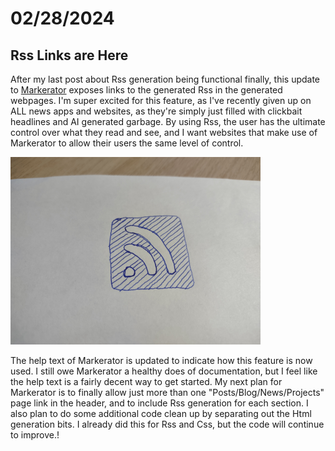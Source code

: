# 02/28/2024

## Rss Links are Here

After my last post about Rss generation being functional finally, this update to [Markerator](https://github.com/benpocalypse/Markerator) exposes links to the generated Rss in the generated webpages. I'm super excited for this feature, as I've recently given up on ALL news apps and websites, as they're simply just filled with clickbait headlines and AI generated garbage. By using Rss, the user has the ultimate control over what they read and see, and I want websites that make use of Markerator to allow their users the same level of control.

<img src="../images/hand_drawn_rss_logo.png" alt="Hand drawn Rss logo" />

The help text of Markerator is updated to indicate how this feature is now used. I still owe Markerator a healthy does of documentation, but I feel like the help text is a fairly decent way to get started. My next plan for Markerator is to finally allow just more than one "Posts/Blog/News/Projects" page link in the header, and to include Rss generation for each section. I also plan to do some additional code clean up by separating out the Html generation bits. I already did this for Rss and Css, but the code will continue to improve.!